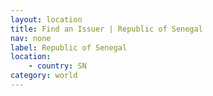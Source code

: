 ```yaml
---
layout: location
title: Find an Issuer | Republic of Senegal
nav: none
label: Republic of Senegal
location:
    - country: SN
category: world
---
```

